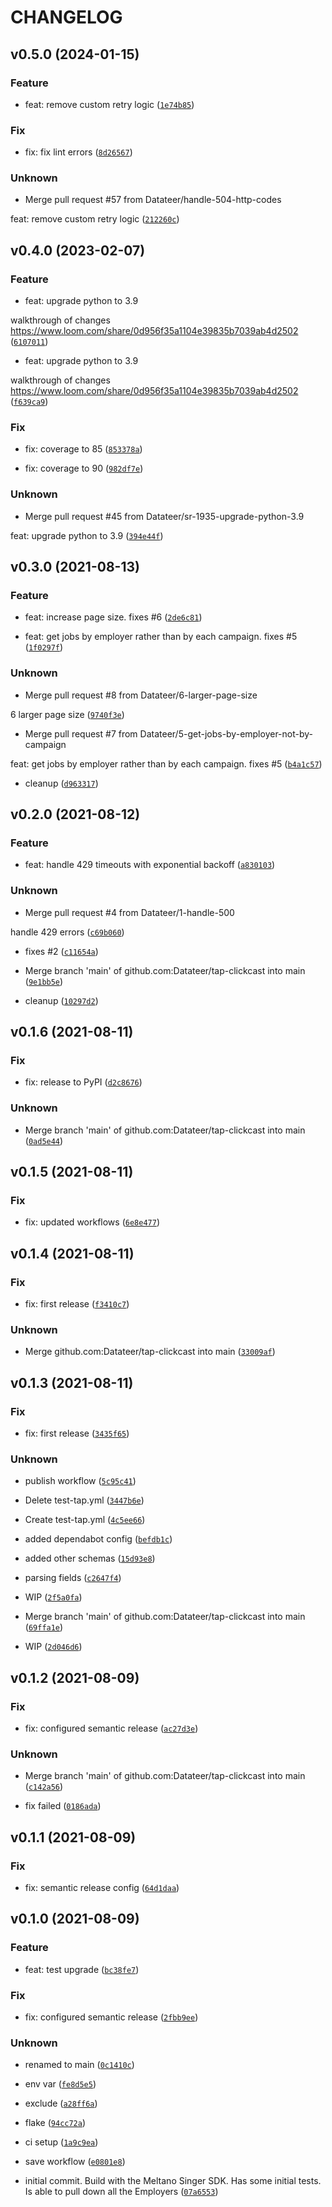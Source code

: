 # CHANGELOG



## v0.5.0 (2024-01-15)

### Feature

* feat: remove custom retry logic ([`1e74b85`](https://github.com/Datateer/tap-clickcast/commit/1e74b85a9a2d83cc524cbec4d5daad2564729158))

### Fix

* fix: fix lint errors ([`8d26567`](https://github.com/Datateer/tap-clickcast/commit/8d265676e6abe0ccf28f98344f27a23b729a6338))

### Unknown

* Merge pull request #57 from Datateer/handle-504-http-codes

feat: remove custom retry logic ([`212260c`](https://github.com/Datateer/tap-clickcast/commit/212260ceeed69c2f3a9da815138161a96efcae17))


## v0.4.0 (2023-02-07)

### Feature

* feat: upgrade python to 3.9

walkthrough of changes https://www.loom.com/share/0d956f35a1104e39835b7039ab4d2502 ([`6107011`](https://github.com/Datateer/tap-clickcast/commit/61070112377e51fa878b04a46cbf1b00b22245ed))

* feat: upgrade python to 3.9

walkthrough of changes https://www.loom.com/share/0d956f35a1104e39835b7039ab4d2502 ([`f639ca9`](https://github.com/Datateer/tap-clickcast/commit/f639ca97681ae7c95cc40f2bac0d29f1360a6201))

### Fix

* fix: coverage to 85 ([`853378a`](https://github.com/Datateer/tap-clickcast/commit/853378a4265fedfea914d42125b19b81d1d9b462))

* fix: coverage to 90 ([`982df7e`](https://github.com/Datateer/tap-clickcast/commit/982df7e6071f6e226ea52c4e0ba18986d6751ffe))

### Unknown

* Merge pull request #45 from Datateer/sr-1935-upgrade-python-3.9

feat: upgrade python to 3.9 ([`394e44f`](https://github.com/Datateer/tap-clickcast/commit/394e44fcc27f38b7969da5873d3b12fa2f42d6de))


## v0.3.0 (2021-08-13)

### Feature

* feat: increase page size. fixes #6 ([`2de6c81`](https://github.com/Datateer/tap-clickcast/commit/2de6c81ae625c1b560d543607a4f787b6ebeed35))

* feat: get jobs by employer rather than by each campaign. fixes #5 ([`1f0297f`](https://github.com/Datateer/tap-clickcast/commit/1f0297fbd3e4641f025bea0ca76ddd036741674f))

### Unknown

* Merge pull request #8 from Datateer/6-larger-page-size

6 larger page size ([`9740f3e`](https://github.com/Datateer/tap-clickcast/commit/9740f3e6ec1f22e3c14021fb379d3951a5dcaed6))

* Merge pull request #7 from Datateer/5-get-jobs-by-employer-not-by-campaign

feat: get jobs by employer rather than by each campaign. fixes #5 ([`b4a1c57`](https://github.com/Datateer/tap-clickcast/commit/b4a1c579a29e6fe5566813d853517a6ebe5f8bca))

* cleanup ([`d963317`](https://github.com/Datateer/tap-clickcast/commit/d9633174a7e59077638d19e7d9d0a9e8c2e34a3b))


## v0.2.0 (2021-08-12)

### Feature

* feat: handle 429 timeouts with exponential backoff ([`a830103`](https://github.com/Datateer/tap-clickcast/commit/a830103a05d09d973b9ceb6c447872da3153cc54))

### Unknown

* Merge pull request #4 from Datateer/1-handle-500

handle 429 errors ([`c69b060`](https://github.com/Datateer/tap-clickcast/commit/c69b06050802cf3b32524d4ac71de47a8d5e2b47))

* fixes #2 ([`c11654a`](https://github.com/Datateer/tap-clickcast/commit/c11654a015248c293f62bbf5c561b231ed14b540))

* Merge branch &#39;main&#39; of github.com:Datateer/tap-clickcast into main ([`9e1bb5e`](https://github.com/Datateer/tap-clickcast/commit/9e1bb5ea876309055c2d3ded7a3dd1be3b9e6ba6))

* cleanup ([`10297d2`](https://github.com/Datateer/tap-clickcast/commit/10297d220841bfbbd9c95c54f720e045f228b95b))


## v0.1.6 (2021-08-11)

### Fix

* fix: release to PyPI ([`d2c8676`](https://github.com/Datateer/tap-clickcast/commit/d2c8676de280882658e6d7956f446411aff45558))

### Unknown

* Merge branch &#39;main&#39; of github.com:Datateer/tap-clickcast into main ([`0ad5e44`](https://github.com/Datateer/tap-clickcast/commit/0ad5e441e0f141cc51f10ff82aa89a06e92912c7))


## v0.1.5 (2021-08-11)

### Fix

* fix: updated workflows ([`6e8e477`](https://github.com/Datateer/tap-clickcast/commit/6e8e47789b34285b989689191e705345d1ca4d15))


## v0.1.4 (2021-08-11)

### Fix

* fix: first release ([`f3410c7`](https://github.com/Datateer/tap-clickcast/commit/f3410c76e33e2c33f1d3c04704bc1ba02464f29a))

### Unknown

* Merge github.com:Datateer/tap-clickcast into main ([`33009af`](https://github.com/Datateer/tap-clickcast/commit/33009af8d62b7da59eb881caaf191cdfb80be41f))


## v0.1.3 (2021-08-11)

### Fix

* fix: first release ([`3435f65`](https://github.com/Datateer/tap-clickcast/commit/3435f655a551d170965bb3c5fd7764469564609c))

### Unknown

* publish workflow ([`5c95c41`](https://github.com/Datateer/tap-clickcast/commit/5c95c4139322df234c856eb65c0904bec418997d))

* Delete test-tap.yml ([`3447b6e`](https://github.com/Datateer/tap-clickcast/commit/3447b6e2082a77b0f51d05c58328dbacbf44291c))

* Create test-tap.yml ([`4c5ee66`](https://github.com/Datateer/tap-clickcast/commit/4c5ee66d1ab8c50646ed90d5600e3c4c588c7a81))

* added dependabot config ([`befdb1c`](https://github.com/Datateer/tap-clickcast/commit/befdb1c6a3ce06fe70366a30c83e8ff7b915aaa1))

* added other schemas ([`15d93e8`](https://github.com/Datateer/tap-clickcast/commit/15d93e88f55f6545a6dac5954b411de29304d763))

* parsing fields ([`c2647f4`](https://github.com/Datateer/tap-clickcast/commit/c2647f40dd825322750b2aa24f0216f0cd2d999d))

* WIP ([`2f5a0fa`](https://github.com/Datateer/tap-clickcast/commit/2f5a0facfdac891c1afa12e8d2b88358690c50fe))

* Merge branch &#39;main&#39; of github.com:Datateer/tap-clickcast into main ([`69ffa1e`](https://github.com/Datateer/tap-clickcast/commit/69ffa1e0770f5f0f233888ca1ce2c6a1f3aa0405))

* WIP ([`2d046d6`](https://github.com/Datateer/tap-clickcast/commit/2d046d6771fb20bcb3f1017f8855bb1fd5e89298))


## v0.1.2 (2021-08-09)

### Fix

* fix: configured semantic release ([`ac27d3e`](https://github.com/Datateer/tap-clickcast/commit/ac27d3ee5bee0a4cf39039ee9f492df8f7049a8e))

### Unknown

* Merge branch &#39;main&#39; of github.com:Datateer/tap-clickcast into main ([`c142a56`](https://github.com/Datateer/tap-clickcast/commit/c142a5619b96579eda572a2a16367c68b6d35985))

* fix failed ([`0186ada`](https://github.com/Datateer/tap-clickcast/commit/0186adabcbd3449926056d942b77b9309519e8c3))


## v0.1.1 (2021-08-09)

### Fix

* fix: semantic release config ([`64d1daa`](https://github.com/Datateer/tap-clickcast/commit/64d1daad09b1767c51d0380bbb86cc2dc9e6eea8))


## v0.1.0 (2021-08-09)

### Feature

* feat: test upgrade ([`bc38fe7`](https://github.com/Datateer/tap-clickcast/commit/bc38fe784075edcde7cd70f0b6065bedbf552e62))

### Fix

* fix: configured semantic release ([`2fbb9ee`](https://github.com/Datateer/tap-clickcast/commit/2fbb9ee985e44d683ff706253d4c9064f3a38798))

### Unknown

* renamed to main ([`0c1410c`](https://github.com/Datateer/tap-clickcast/commit/0c1410cae0bcfd731d1ecb2e8d131eac72822748))

* env var ([`fe8d5e5`](https://github.com/Datateer/tap-clickcast/commit/fe8d5e53e47d28de8ebfae828d0b9c2461f042fc))

* exclude ([`a28ff6a`](https://github.com/Datateer/tap-clickcast/commit/a28ff6acc7f875a00fb80b7126cb9d5372373a60))

* flake ([`94cc72a`](https://github.com/Datateer/tap-clickcast/commit/94cc72aa76547b9e4414a5f074df526cc3ee9f15))

* ci setup ([`1a9c9ea`](https://github.com/Datateer/tap-clickcast/commit/1a9c9eaf4d4573c08573ab02e720994d14c7acf5))

* save workflow ([`e0801e8`](https://github.com/Datateer/tap-clickcast/commit/e0801e8be6bd72f6dfa9fff1933a409d779b7d7a))

* initial commit. Build with the Meltano Singer SDK. Has some initial tests. Is able to pull down all the Employers ([`07a6553`](https://github.com/Datateer/tap-clickcast/commit/07a6553ba0f8d43abb652d32eb57d5c8aa3075af))
